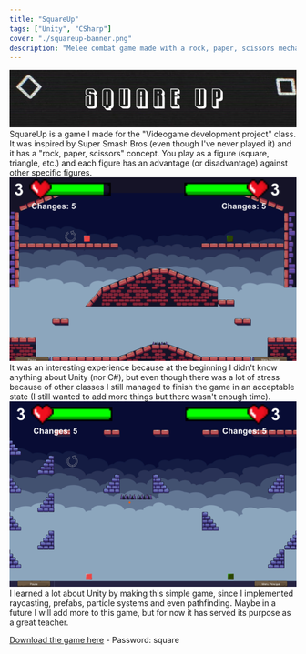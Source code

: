 ```yaml
---
title: "SquareUp"
tags: ["Unity", "CSharp"]
cover: "./squareup-banner.png"
description: "Melee combat game made with a rock, paper, scissors mechanic"
---
```

![Banner](./squareup-banner.png)
SquareUp is a game I made for the "Videogame development project" class. It was inspired by Super Smash Bros (even though I've never played it) and it has a "rock, paper, scissors" concept. You play as a figure (square, triangle, etc.) and each figure has an advantage (or disadvantage) against other specific figures.
![Cover](./squareup-cover.png)
It was an interesting experience because at the beginning I didn't know anything about Unity (nor C#), but even though there was a lot of stress because of other classes I still managed to finish the game in an acceptable state (I still wanted to add more things but there wasn't enough time).
![Cover](./squareup-cover2.png)
I learned a lot about Unity by making this simple game, since I implemented raycasting, prefabs, particle systems and even pathfinding. Maybe in a future I will add more to this game, but for now it has served its purpose as a great teacher.

[Download the game here](https://b3tinsky.itch.io/squareup) - Password: square